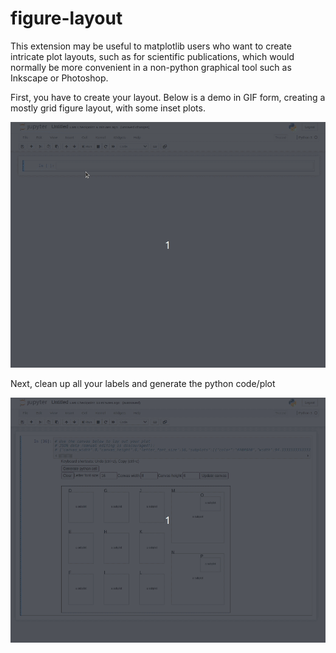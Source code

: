 # figure-layout

This extension may be useful to matplotlib users who want to create intricate plot layouts, such as for scientific publications, which would normally be more convenient in a non-python graphical tool such as Inkscape or Photoshop. 

First, you have to create your layout. Below is a demo in GIF form, creating a mostly grid figure layout, with some inset plots.

![GIF of creating layout](readme-images/create-layout.gif)

Next, clean up all your labels and generate the python code/plot

![GIF of creating python code](readme-images/generate-python.gif)